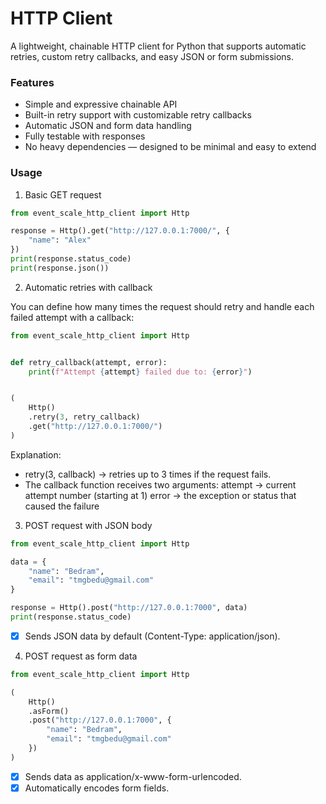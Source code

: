 # HTTP Client

A lightweight, chainable HTTP client for Python that supports automatic retries, custom retry callbacks, and easy JSON or form submissions.

### Features

* Simple and expressive chainable API
* Built-in retry support with customizable retry callbacks
* Automatic JSON and form data handling
* Fully testable with responses
* No heavy dependencies — designed to be minimal and easy to extend

### Usage

1. Basic GET request

```python
from event_scale_http_client import Http

response = Http().get("http://127.0.0.1:7000/", {
    "name": "Alex"
})
print(response.status_code)
print(response.json())
```

2. Automatic retries with callback

You can define how many times the request should retry and handle each failed attempt with a callback:

```python
from event_scale_http_client import Http


def retry_callback(attempt, error):
    print(f"Attempt {attempt} failed due to: {error}")


(
    Http()
    .retry(3, retry_callback)
    .get("http://127.0.0.1:7000/")
)
```

Explanation:
* retry(3, callback) → retries up to 3 times if the request fails.
* The callback function receives two arguments:
attempt → current attempt number (starting at 1)
error → the exception or status that caused the failure

3. POST request with JSON body

```python
from event_scale_http_client import Http

data = {
    "name": "Bedram",
    "email": "tmgbedu@gmail.com"
}

response = Http().post("http://127.0.0.1:7000", data)
print(response.status_code)
```

* [x] Sends JSON data by default (Content-Type: application/json).

4. POST request as form data

```python
from event_scale_http_client import Http

(
    Http()
    .asForm()
    .post("http://127.0.0.1:7000", {
        "name": "Bedram",
        "email": "tmgbedu@gmail.com"
    })
)
```

* [x] Sends data as application/x-www-form-urlencoded.
* [x] Automatically encodes form fields.
